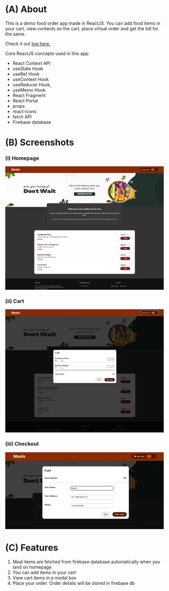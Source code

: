 # (A) About

This is a demo food order app made in ReactJS. You can add food items in your cart, view contents on the cart, place virtual order and get the bill for the same.

Check it out <a href="https://harsh-sahni-projects.github.io/food-order-app/" target="_blank">live here.</a>

Core ReactJS concepts used in this app:

- React Context API
- useState Hook
- useRef Hook
- useContext Hook
- useReducer Hook,
- useMemo Hook
- React Fragment
- React Portal
- props
- react-icons
- fetch API
- Firebase database

# (B) Screenshots

### (i) Homepage

<img src="./public/screenshots/homepage.png">

### (ii) Cart

<img src="./public/screenshots/cart.png">

### (iii) Checkout

<img src="./public/screenshots/checkout.png">

# (C) Features

1. Meal items are fetched from firebase database automatically when you land on homepage
2. You can add items in your cart
3. View cart items in a modal box
4. Place your order. Order details will be stored in firebase db
